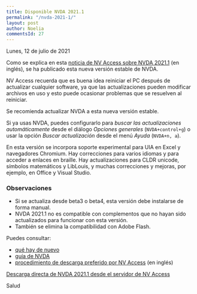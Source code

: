 ```yaml
---
title: Disponible NVDA 2021.1
permalink: "/nvda-2021-1/"
layout: post
author: Noelia
commentsId: 27
---
```


<footer>Lunes, 12 de julio de 2021</footer>

Como se explica en esta [noticia de NV Access sobre NVDA 2021.1](https://www.nvaccess.org/post/nvda-2021-1/) (en inglés), se ha publicado esta nueva versión estable de NVDA.

NV Access recuerda que es buena idea reiniciar el PC después de actualizar cualquier software, ya que las actualizaciones pueden modificar archivos en uso y esto puede ocasionar problemas que se resuelven al reiniciar.

Se recomienda actualizar NVDA a esta nueva versión estable.

Si ya usas NVDA, puedes configurarlo para *buscar las actualizaciones automáticamente* desde el diálogo *Opciones generales* (`NVDA+control+g`) o usar la opción *Buscar actualización* desde el menú *Ayuda* (`NVDA+n, a`).

En esta versión se incorpora soporte experimental para UIA en Excel y navegadores Chromium. Hay correcciones para varios idiomas y para acceder a enlaces en braille. Hay actualizaciones para CLDR unicode, símbolos matemáticos y LibLouis, y muchas correcciones y mejoras, por ejemplo, en Office y Visual Studio.

### Observaciones ###

- Si se actualiza desde beta3 o beta4, esta versión debe instalarse de forma manual.
- NVDA 2021.1 no es compatible con complementos que no hayan sido actualizados para funcionar con esta versión.
- También se elimina la compatibilidad con Adobe Flash.

Puedes consultar:

- [qué hay de nuevo](https://nvdaes.github.io/changes.html)
- [guía de NVDA](https://nvdaes.github.io/userGuide.html)
- [procedimiento de descarga preferido por NV Access](https://groups.io/g/nvda-devel/message/45172) (en inglés)

[Descarga directa de NVDA 2021.1 desde el servidor de NV Access](http://www.nvaccess.org/download/nvda/releases/2021.1/nvda_2021.1.exe)

Salud
